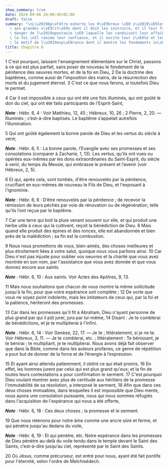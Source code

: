```yaml
---
show_summary: true
date: 2024-09-06 20:00:45+02:00
draft: false
summary: "\nL\u2019Ap\xF4tre exhorte les H\xE9breux \xE0 s\u2019\xE9lever avec lui\
  \ aux grandes v\xE9rit\xE9s dont il doit les instruire, et il leur fait sentir le\
  \ danger de l\u2019apostasie \xE0 laquelle les conduisait leur affaiblissement dans\
  \ la foi.\nIl ranime leur confiance, et il excite leur z\xE8le et leur courage par\
  \ le motif de l\u2019esp\xE9rance dont il montre les fondements in\xE9branlables.\n"
title: Chapitre 6
---
```





1 C'est pourquoi, laissant l'enseignement élémentaire sur le Christ, passons à ce qui est plus parfait, sans poser de nouveau le fondement de la pénitence des oeuvres mortes, et de la foi en Dieu, 2 De la doctrine des baptêmes, comme aussi de l'imposition des mains, de la résurrection des morts et du jugement éternel. 3 C'est ce que nous ferons, si toutefois Dieu le permet.


4 Car il est impossible à ceux qui ont été une fois illuminés, qui ont goûté le don du ciel, qui ont été faits participants de l'Esprit-Saint,

***Note*** :  Hébr. 6, 4 : Voir Matthieu, 12, 45 ; Hébreux, 10, 26 ; 2 Pierre, 2, 20. ― Illuminés ; c’est-à-dire baptisés. Le baptême s’appelait autrefois l’illumination.

5 Qui ont goûté également la bonne parole de Dieu et les vertus du siècle à venir,

***Note*** :  Hébr. 6, 5 : La bonne parole, l’Evangile avec ses promesses et ses consolations (comparer à Zacharie, 1, 13). Les vertus, qu’ils ont vues ou opérées eux-mêmes par les dons extraordinaires du Saint-Esprit, du siècle à venir, du temps du Messie, qui embrasse le présent et l’avenir (voir Hébreux, 2, 5).

6 Et qui, après cela, sont tombés, d'être renouvelés par la pénitence, crucifiant en eux-mêmes de nouveau le Fils de Dieu, et l'exposant à l'ignominie.

***Note*** :  Hébr. 6, 6 : D’être renouvelés par la pénitence ; de recevoir la rémission de leurs péchés par voie de rénovation ou de régénération, telle qu’ils l’ont reçue par le baptême.

7 Car une terre qui boit la pluie venant souvent sur elle, et qui produit une herbe utile à ceux qui la cultivent, reçoit la bénédiction de Dieu. 8 Mais quand elle produit des épines et des ronces, elle est abandonnée et bien près de la malédiction ; sa fin est la combustion.


9 Nous nous promettons de vous, bien-aimés, des choses meilleures et plus étroitement liées à votre salut, quoique nous vous parlions ainsi. 10 Car Dieu n'est pas injuste pour oublier vos oeuvres et la charité que vous avez montrée en son nom, par l'assistance que vous avez donnée et que vous donnez encore aux saints.

***Note*** :  Hébr. 6, 10 : Aux saints. Voir Actes des Apôtres, 9, 13.

11 Mais nous souhaitons que chacun de vous montre la même sollicitude jusqu'à la fin, pour que votre espérance soit complète ; 12 De sorte que vous ne soyez point indolents, mais les imitateurs de ceux qui, par la foi et la patience, hériteront des promesses.


13 Car dans les promesses qu'il fit à Abraham, Dieu n'ayant personne de plus grand par qui il pût jurer, jura par lui-même, 14 Disant : Je te comblerai de bénédictions, et je te multiplierai à l'infini.

***Note*** :  Hébr. 6, 14 : Voir Genèse, 22, 17. ― Je te ; littéralement, si je ne te. Voir Hébreux, 3, 11. ― Je te comblerai, etc. ; littéralement : Te bénissant, je te bénirai ; te multipliant, je te multiplierai. Nous avons déjà fait observer que dans la Bible, comme dans les auteurs profanes, ce genre de répétition a pour but de donner de la force et de l’énergie à l’expression.

15 Et ayant ainsi attendu patiemment, il obtint ce qui était promis, 16 En effet, les hommes jurent par celui qui est plus grand qu'eux; et la fin de toutes leurs contestations a pour confirmation le serment. 17 C'est pourquoi Dieu voulant montrer avec plus de certitude aux héritiers de la promesse l'immutabilité de sa résolution, a interposé le serment, 18 Afin que dans ces deux choses immuables, dans lesquelles il est impossible que Dieu mente, nous ayons une consolation puissante, nous qui nous sommes réfugiés dans l'acquisition de l'espérance qui nous a été offerte,

***Note*** :  Hébr. 6, 18 : Ces deux choses ; la promesse et le serment.

19 Que nous retenons pour notre âme comme une ancre sûre et ferme, et qui pénètre jusqu'au dedans du voile,

***Note*** :  Hébr. 6, 19 : Et qui pénètre, etc. Notre espérance dans les promesses de Dieu pénètre au-delà du voile tendu dans le temple devant le Saint des Saints, c’est-à-dire jusqu’au ciel, représenté par le Saint des Saints.

20 Où Jésus, comme précurseur, est entré pour nous, ayant été fait pontife pour l'éternité, selon l'ordre de Melchisédech.

